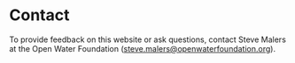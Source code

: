 # Contact

To provide feedback on this website or ask questions, contact Steve Malers at the
Open Water Foundation ([steve.malers@openwaterfoundation.org](mailto:steve.malers@openwaterfoundation.org)).
